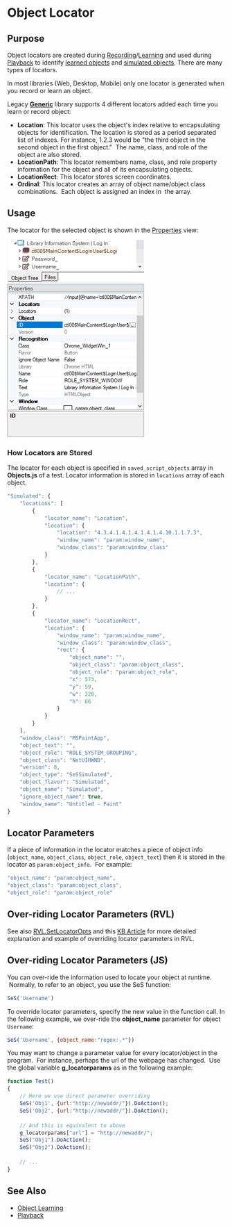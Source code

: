 # Object Locator

## Purpose

Object locators are created during [Recording](recording.md)/[Learning](object_learning.md) and used during [Playback](playback.md) to identify [learned objects](object_learning.md) and [simulated objects](simulated_objects.md). There are many types of locators.

In most libraries (Web, Desktop, Mobile) only one locator is generated when you record or learn an object.

Legacy [**Generic**](../Libraries/ses_lib_generic.md) library supports 4 different locators added each time you learn or record object:

- **Location**: This locator uses the object's index relative to encapsulating objects for identification. The location is stored as a period separated list of indexes. For instance, 1.2.3 would be "the third object in the second object in the first object."  The name, class, and role of the object are also stored.
- **LocationPath**: This locator remembers name, class, and role property information for the object and all of its encapsulating objects.
- **LocationRect**: This locator stores screen coordinates.
- **Ordinal**: This locator creates an array of object name/object class combinations.  Each object is assigned an index in  the array.

## Usage

The locator for the selected object is shown in the [Properties](properties.md) view:

![properties dialog](./img/properties1.png)

### How Locators are Stored

The locator for each object is specified in `saved_script_objects` array in **Objects.js** of a test. Locator information is stored in `locations` array of each object.

```javascript
"Simulated": {
    "locations": [
        {
            "locator_name": "Location",
            "location": {
                "location": "4.3.4.1.4.1.4.1.4.1.4.10.1.1.7.3",
                "window_name": "param:window_name",
                "window_class": "param:window_class"
            }
        },
        {
            "locator_name": "LocationPath",
            "location": {
                // ...
            }
        },
        {
            "locator_name": "LocationRect",
            "location": {
                "window_name": "param:window_name",
                "window_class": "param:window_class",
                "rect": {
                    "object_name": "",
                    "object_class": "param:object_class",
                    "object_role": "param:object_role",
                    "x": 573,
                    "y": 59,
                    "w": 220,
                    "h": 66
                }
            }
        }
    ],
    "window_class": "MSPaintApp",
    "object_text": "",
    "object_role": "ROLE_SYSTEM_GROUPING",
    "object_class": "NetUIHWND",
    "version": 0,
    "object_type": "SeSSimulated",
    "object_flavor": "Simulated",
    "object_name": "Simulated",
    "ignore_object_name": true,
    "window_name": "Untitled - Paint"
}
```

## Locator Parameters

If a piece of information in the locator matches a piece of object info (`object_name`, `object_class`, `object_role`, `object_text`) then it is stored in the locator as `param:object_info`.  For example:

```javascript
"object_name": "param:object_name",
"object_class": "param:object_class",
"object_role": "param:object_role"
```

## Over-riding Locator Parameters (RVL)

See also [RVL.SetLocatorOpts](../Libraries/RVL.md#locatoropts) and this [KB Article](https://www.inflectra.com/Support/KnowledgeBase/KB427.aspx) for more detailed explanation and example of overriding locator parameters in RVL.

## Over-riding Locator Parameters (JS)

You can over-ride the information used to locate your object at runtime.  Normally, to refer to an object, you use the SeS function:

```javascript
SeS('Username')
```

To override locator parameters, specify the new value in the function call. In the following example, we over-ride the **object_name** parameter for object `Username`:

```javascript
SeS('Username', {object_name:"regex:.*"})
```

You may want to change a parameter value for every locator/object in the program.  For instance, perhaps the url of the webpage has changed.  Use the global variable **g_locatorparams** as in the following example:

```javascript
function Test()
{
    // Here we use direct parameter overriding
    SeS('Obj1', {url:"http://newaddr/"}).DoAction();
    SeS('Obj2', {url:"http://newaddr/"}).DoAction();

    // And this is equivalent to above
    g_locatorparams["url"] = "http://newaddr/";
    SeS("Obj1").DoAction();
    SeS("Obj2").DoAction();

    // ...
}
```

## See Also

- [Object Learning](object_learning.md)
- [Playback](playback.md)
